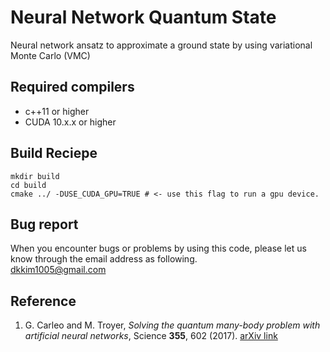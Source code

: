 # Neural Network Quantum State
Neural network ansatz to approximate a ground state by using variational Monte Carlo (VMC)

## Required compilers
+ c++11 or higher
+ CUDA 10.x.x or higher


Build Reciepe
--------------
    mkdir build
    cd build
    cmake ../ -DUSE_CUDA_GPU=TRUE # <- use this flag to run a gpu device.
    

Bug report
--------------
When you encounter bugs or problems by using this code, please let us know through the email address as following. <br />
dkkim1005@gmail.com



Reference
--------------
1) G. Carleo and M. Troyer, *Solving the quantum many-body problem with artificial neural networks*, Science **355**, 602 (2017).
   [arXiv link](https://arxiv.org/abs/1606.02318?context=cond-mat)
